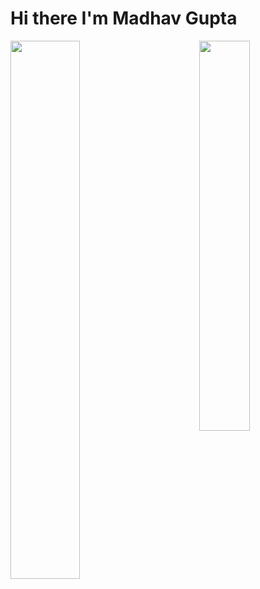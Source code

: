 # Hi there I'm Madhav Gupta

<img align="left" width = "47%" src="https://github-readme-stats.vercel.app/api?username=madhavgupta07&show_icons=true&theme=radical" />
<img align="right" width= "40%" src="https://github-readme-stats.vercel.app/api/top-langs/?username=madhavgupta07&layout=compact" />

<!-- [![Top Langs](https://github-readme-stats.vercel.app/api/top-langs/?username=anuraghazra&langs_count=8)](https://github.com/anuraghazra/github-readme-stats) -->
